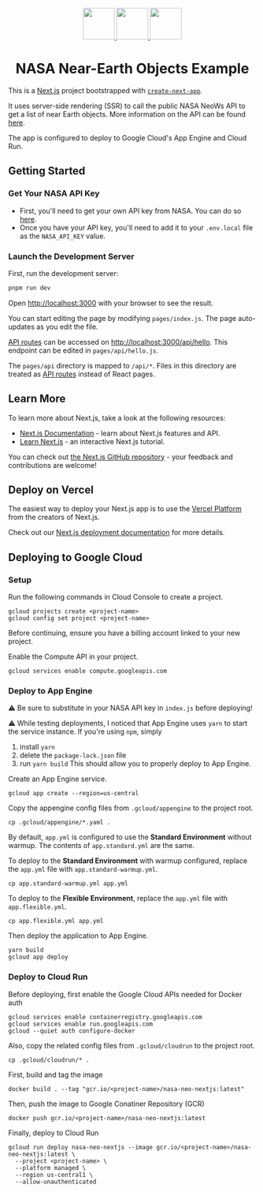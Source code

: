 <p align="center">
  <a href="https://nextjs.org">
    <img src="https://assets.vercel.com/image/upload/v1607554385/repositories/next-js/next-logo.png" height="64">
  </a>
  <a href="https://api.nasa.gov/">
    <img src="https://www.nasa.gov/wp-content/themes/nasa/assets/images/nasa-logo@2x.png" height="64">
  </a>
  <a href="https://cloud.google.com/">
    <img src="https://play-lh.googleusercontent.com/RyoQTmHnxsxPYabsETmWVXHtLorVh_yOO48hsdv2VmI-Uki4qt5c5vV1cicJODV56A4" height="64">
  </a>
  <h1 align="center">NASA Near-Earth Objects Example</h1>
</p>

This is a [Next.js](https://nextjs.org/) project bootstrapped with [`create-next-app`](https://github.com/vercel/next.js/tree/canary/packages/create-next-app).

It uses server-side rendering (SSR) to call the public NASA NeoWs API to get a list of near Earth objects. More information on the API can be found [here](https://proulxp.github.io/CS290-How-To-Guide/neo.html).

The app is configured to deploy to Google Cloud's App Engine and Cloud Run.

## Getting Started

### Get Your NASA API Key

- First, you'll need to get your own API key from NASA. You can do so [here](https://api.nasa.gov/index.html#apply-for-an-api-key).
- Once you have your API key, you'll need to add it to your `.env.local` file as the `NASA_API_KEY` value.

### Launch the Development Server

First, run the development server:

```bash
pnpm run dev
```

Open [http://localhost:3000](http://localhost:3000) with your browser to see the result.

You can start editing the page by modifying `pages/index.js`. The page auto-updates as you edit the file.

[API routes](https://nextjs.org/docs/api-routes/introduction) can be accessed on [http://localhost:3000/api/hello](http://localhost:3000/api/hello). This endpoint can be edited in `pages/api/hello.js`.

The `pages/api` directory is mapped to `/api/*`. Files in this directory are treated as [API routes](https://nextjs.org/docs/api-routes/introduction) instead of React pages.

## Learn More

To learn more about Next.js, take a look at the following resources:

- [Next.js Documentation](https://nextjs.org/docs) - learn about Next.js features and API.
- [Learn Next.js](https://nextjs.org/learn) - an interactive Next.js tutorial.

You can check out [the Next.js GitHub repository](https://github.com/vercel/next.js/) - your feedback and contributions are welcome!

## Deploy on Vercel

The easiest way to deploy your Next.js app is to use the [Vercel Platform](https://vercel.com/new?utm_medium=default-template&filter=next.js&utm_source=create-next-app&utm_campaign=create-next-app-readme) from the creators of Next.js.

Check out our [Next.js deployment documentation](https://nextjs.org/docs/deployment) for more details.

## Deploying to Google Cloud

### Setup

Run the following commands in Cloud Console to create a project.

```
gcloud projects create <project-name>
gcloud config set project <project-name>
```

Before continuing, ensure you have a billing account linked to your new project.

Enable the Compute API in your project.

```
gcloud services enable compute.googleapis.com
```

### Deploy to App Engine

⚠ Be sure to substitute in your NASA API key in `index.js` before deploying!

⚠ While testing deployments, I noticed that App Engine uses `yarn` to start the service instance. If you're using `npm`, simply

1. install `yarn`
2. delete the `package-lock.json` file
3. run `yarn build`
   This should allow you to properly deploy to App Engine.

Create an App Engine service.

```
gcloud app create --region=us-central
```

Copy the appengine config files from `.gcloud/appengine` to the project root.

```
cp .gcloud/appengine/*.yaml .
```

By default, `app.yml` is configured to use the **Standard Environment** without warmup. The contents of `app.standard.yml` are the same.

To deploy to the **Standard Environment** with warmup configured, replace the `app.yml` file with `app.standard-warmup.yml`.

```
cp app.standard-warmup.yml app.yml
```

To deploy to the **Flexible Environment**, replace the `app.yml` file with `app.flexible.yml`.

```
cp app.flexible.yml app.yml
```

Then deploy the application to App Engine.

```
yarn build
gcloud app deploy
```

### Deploy to Cloud Run

Before deploying, first enable the Google Cloud APIs needed for Docker auth

```
gcloud services enable containerregistry.googleapis.com
gcloud services enable run.googleapis.com
gcloud --quiet auth configure-docker
```

Also, copy the related config files from `.gcloud/cloudrun` to the project root.

```
cp .gcloud/cloudrun/* .
```

First, build and tag the image

```
docker build . --tag "gcr.io/<project-name>/nasa-neo-nextjs:latest"
```

Then, push the image to Google Conatiner Repository (GCR)

```
docker push gcr.io/<project-name>/nasa-neo-nextjs:latest
```

Finally, deploy to Cloud Run

```
gcloud run deploy nasa-neo-nextjs --image gcr.io/<project-name>/nasa-neo-nextjs:latest \
  --project <project-name> \
  --platform managed \
  --region us-central1 \
  --allow-unauthenticated
```
